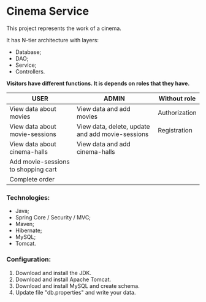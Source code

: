 # Cinema Service 
This project represents the work of a cinema.

It has N-tier architecture with layers:
* Database;
* DAO;
* Service;
* Controllers.

**Visitors have different functions. It is depends on roles that they have.**

|                 USER              |                        ADMIN                   | Without role |
|-----------------------------------|------------------------------------------------|--------------|
|View data about movies             |View data and add movies                        |Authorization |
|View data about movie-sessions     |View data, delete, update and add movie-sessions|Registration  |
|View data about cinema-halls       |View data and add cinema-halls                  |              |
|Add movie-sessions to shopping cart|                                                |              |
|Complete order                     |                                                |              |

### Technologies:
* Java;
* Spring Core / Security / MVC;
* Maven;
* Hibernate;
* MySQL;
* Tomcat.

### Configuration:
1. Download and install the JDK.
2. Download and install Apache Tomcat.
3. Download and install MySQL and create schema.
4. Update file "db.properties" and write your data.